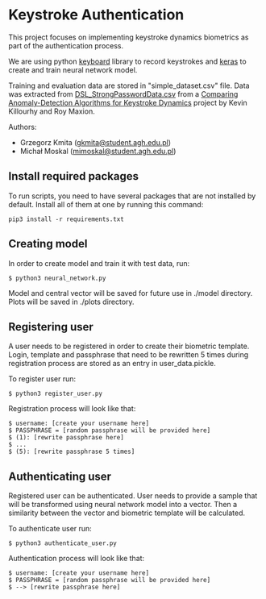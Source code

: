 # Keystroke Authentication

This project focuses on implementing keystroke dynamics biometrics as part of the authentication process.

We are using python [keyboard](https://pypi.org/project/keyboard/) library to record keystrokes and 
[keras](https://keras.io/) to create and train neural network model.

Training and evaluation data are stored in "simple_dataset.csv" file. Data was extracted from
[DSL_StrongPasswordData.csv](https://www.cs.cmu.edu/~keystroke/DSL-StrongPasswordData.csv) from a
[Comparing Anomaly-Detection Algorithms for Keystroke Dynamics](https://www.cs.cmu.edu/~maxion/pubs/KillourhyMaxion09.pdf)
project by Kevin Killourhy and Roy Maxion.

Authors: 
- Grzegorz Kmita (gkmita@student.agh.edu.pl)
- Michał Moskal (mimoskal@student.agh.edu.pl)

## Install required packages

To run scripts, you need to have several packages that are not installed by default.
Install all of them at one by running this command:

```
pip3 install -r requirements.txt
```


## Creating model

In order to create model and train it with test data, run:

```
$ python3 neural_network.py
```

Model and central vector will be saved for future use in ./model directory.
Plots will be saved in ./plots directory.

## Registering user

A user needs to be registered in order to create their biometric template. Login, template and passphrase that need to be
rewritten 5 times during registration process are stored as an entry in user_data.pickle.

To register user run:

```
$ python3 register_user.py
```

Registration process will look like that:

```
$ username: [create your username here]
$ PASSPHRASE = [random passphrase will be provided here]
$ (1): [rewrite passphrase here]
$ ...
$ (5): [rewrite passphrase 5 times]
```

## Authenticating user

Registered user can be authenticated. User needs to provide a sample that will
be transformed using neural network model into a vector. Then a similarity between 
the vector and biometric template will be calculated.

To authenticate user run:

```
$ python3 authenticate_user.py
```

Authentication process will look like that:

```
$ username: [create your username here]
$ PASSPHRASE = [random passphrase will be provided here]
$ --> [rewrite passphrase here]
```